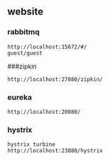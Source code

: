 ## website

### rabbitmq 

```
http://localhost:15672/#/
guest/guest
```

###zipkin

```
http://localhost:27080/zipkin/
```

### eureka

```
http://localhost:20080/
```

### hystrix

```
hystrix turbine
http://localhost:23080/hystrix
```

